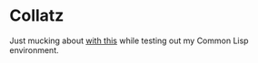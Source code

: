 # Collatz

Just mucking about [with
this](https://en.wikipedia.org/wiki/Collatz_conjecture) while testing out my
Common Lisp environment.

[//]: # (README.md ends here)
